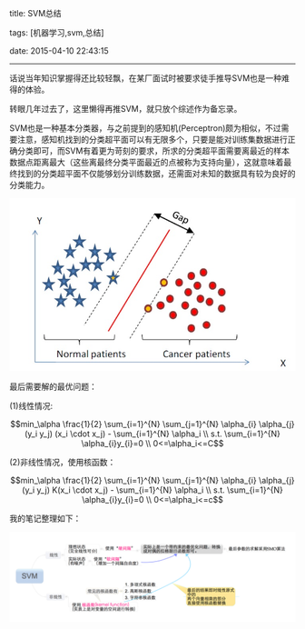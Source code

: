title: SVM总结

tags: [机器学习,svm,总结]

date: 2015-04-10 22:43:15



---



话说当年知识掌握得还比较轻飘，在某厂面试时被要求徒手推导SVM也是一种难得的体验。



转眼几年过去了，这里懒得再推SVM，就只放个综述作为备忘录。



SVM也是一种基本分类器，与之前提到的感知机(Perceptron)颇为相似，不过需要注意，感知机找到的分类超平面可以有无限多个，只要是能对训练集数据进行正确分类即可，而SVM有着更为苛刻的要求，所求的分类超平面需要离最近的样本数据点距离最大（这些离最终分类平面最近的点被称为支持向量），这就意味着最终找到的分类超平面不仅能够划分训练数据，还需面对未知的数据具有较为良好的分类能力。



<!--more-->



![示意图(来源网络)](\img\2015-04-10-svm-abs-01.jpg)



最后需要解的最优问题：



(1)线性情况:



$$min_\alpha \frac{1}{2} \sum_{i=1}^{N} \sum_{j=1}^{N} \alpha_{i} \alpha_{j} (y_i y_j) (x_i \cdot x_j) - \sum_{i=1}^{N} \alpha_i \\
s.t. \sum_{i=1}^{N} \alpha_{i}y_{i}=0  \\
0<=\alpha_i<=C$$


(2)非线性情况，使用核函数：

$$min_\alpha \frac{1}{2} \sum_{i=1}^{N} \sum_{j=1}^{N} \alpha_{i} \alpha_{j} (y_i y_j) K(x_i \cdot x_j) - \sum_{i=1}^{N} \alpha_i  \\
s.t. \sum_{i=1}^{N} \alpha_{i}y_{i}=0  \\
0<=\alpha_i<=c$$






我的笔记整理如下：

![我的笔记](\img\2015-04-10-svm-abs-02.jpg)


